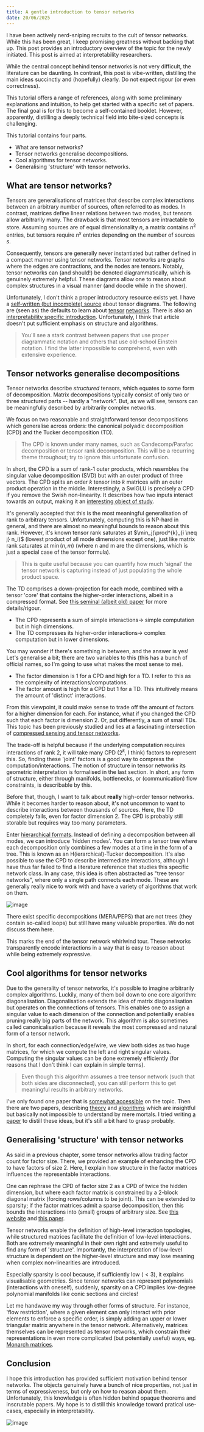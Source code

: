 ```yaml
---
title: A gentle introduction to tensor networks
date: 20/06/2025
---
```


I have been actively nerd-sniping recruits to the cult of tensor networks.
While this has been great, I keep promising greatness without backing that up. This post provides an introductory overview of the topic for the newly initiated. This post is aimed at interpretability researchers.

While the central concept behind tensor networks is not very difficult, the literature can be daunting. In contrast, this post is vibe-written, distilling the main ideas succinctly and (hopefully) clearly. Do not expect rigour (or even correctness).

This tutorial offers a range of references, along with some preliminary explanations and intuition, to help get started with a specific set of papers. The final goal is for this to become a self-contained booklet.
However, apparently, distilling a deeply technical field into bite-sized concepts is challenging.

This tutorial contains four parts.

- What are tensor networks?
- Tensor networks generalise decompositions.
- Cool algorithms for tensor networks.
- Generalising 'structure' with tensor networks.

## What are tensor networks?

Tensors are generalisations of matrices that describe complex interactions between an arbitrary number of sources, often referred to as modes. In contrast, matrices define linear relations between two modes, but tensors allow arbitrarily many.
The drawback is that most tensors are intractable to store.
Assuming sources are of equal dimensionality $n$, a matrix contains $n^2$ entries, but tensors require $n^s$ entries depending on the number of sources $s$.

Consequently, tensors are generally never instantiated but rather defined in a compact manner using tensor networks. Tensor networks are graphs where the edges are contractions, and the nodes are tensors. Notably, tensor networks can (and should!) be denoted diagrammatically, which is genuinely extremely helpful. These diagrams allow one to reason about complex structures in a visual manner (and doodle while in the shower).

Unfortunately, I don't think a proper introductory resource exists yet.
I have a [self-written (but incomplete) source](https://compinterp.github.io/assets/book/intro/networks.html) about tensor diagrams.
The following are (seen as) the defaults to learn about [tensor](https://tensornetwork.org/) [networks](https://www.tensors.net/tutorials).
There is also an [interpretability specific introduction](https://arxiv.org/pdf/2402.01790v1). Unfortunately, I think that article doesn't put sufficient emphasis on structure and algorithms.

> You'll see a stark contrast between papers that use proper diagrammatic notation and others that use old-school Einstein notation. I find the latter impossible to comprehend, even with extensive experience.

## Tensor networks generalise decompositions

Tensor networks describe *structured* tensors, which equates to some form of decomposition. Matrix decompositions typically consist of only two or three structured parts -- hardly a "network". But, as we will see, tensors can be meaningfully described by arbitrarily complex networks.

We focus on two reasonable and straightforward tensor decompositions which generalise across orders: the canonical polyadic decomposition (CPD) and the Tucker decomposition (TD).

> The CPD is known under many names, such as Candecomp/Parafac decomposition or tensor rank decomposition. This will be a recurring theme throughout; try to ignore this unfortunate confusion.

In short, the CPD is a sum of rank-1 outer products, which resembles the singular value decomposition (SVD) but with an outer product of three vectors. The CPD splits an order $k$ tensor into $k$ matrices with an outer product operation in the middle. Interestingly, a SwiGLU is precisely a CPD if you remove the Swish non-linearity. It describes how two inputs interact towards an output, making it an [interesting object of study](https://arxiv.org/abs/2410.08417).

It's generally accepted that this is the most meaningful generalisation of rank to arbitrary tensors. Unfortunately, computing this is NP-hard in general, and there are almost no meaningful bounds to reason about this rank. However, it's known tensor rank saturates at $\min_j(\prod^{k}_{i \neq j} n_i)$ (lowest product of all mode dimensions except one), just like matrix rank saturates at $\min(n, m)$ (where n and m are the dimensions, which is just a special case of the tensor formula).

> This is quite useful because you can quantify how much 'signal' the tensor network is capturing instead of just populating the whole product space.

The TD comprises a down-projection for each mode, combined with a tensor 'core' that contains the higher-order interactions, albeit in a compressed format. See [this seminal (albeit old) paper](https://www.kolda.net/publication/TensorReview.pdf) for more details/rigour.

- The CPD represents a sum of simple interactions-> simple computation but in high dimensions.
- The TD compresses its higher-order interactions-> complex computation but in lower dimensions.

You may wonder if there's something in between, and the answer is yes!
Let's generalise a bit; there are two variables to this (this has a bunch of official names, so I'm going to use what makes the most sense to me).

- The factor dimension is 1 for a CPD and high for a TD. I refer to this as the complexity of interactions/computations.
- The factor amount is high for a CPD but 1 for a TD. This intuitively means the amount of 'distinct' interactions.

From this viewpoint, it could make sense to trade off the amount of factors for a higher dimension for each. For instance, what if you changed the CPD such that each factor is dimension 2. Or, put differently, a sum of small TDs. This topic has been previously studied and lies at a fascinating intersection of [compressed sensing and tensor networks](https://tensorlab.net/doc/ll1.html).

The trade-off is helpful because if the underlying computation requires interactions of rank 2, it will take many CPD ($2^k$, I think) factors to represent this. So, finding these 'joint' factors is a good way to compress the computation/interactions. The notion of structure in tensor networks its geometric interpretation is formalised in the last section. In short, any form of structure, either through manifolds, bottlenecks, or (communication) flow constraints, is describable by this.

Before that, though, I want to talk about **really** high-order tensor networks. While it becomes harder to reason about, it's not uncommon to want to describe interactions between thousands of sources. Here, the TD completely fails, even for factor dimension 2. The CPD is probably still storable but requires way too many parameters.

Enter [hierarchical formats](https://publications.rwth-aachen.de/record/674222/files/674222.pdf). Instead of defining a decomposition between all modes, we can introduce 'hidden modes'. You can form a tensor tree where each decomposition only combines a few modes at a time in the form of a tree. This is known as an H(ierarchical)-Tucker decomposition. It's also possible to use the CPD to describe intermediate interactions, although I have thus far failed to find a literature reference that studies this specific network class. In any case, this idea is often abstracted as "tree tensor networks", where only a single path connects each mode. These are generally really nice to work with and have a variety of algorithms that work on them.

![image](/blogs/carsales.jpg)

There exist specific decompositions (MERA/PEPS) that are not trees (they contain so-called loops) but still have many valuable properties. We do not discuss them here.

This marks the end of the tensor network whirlwind tour. These networks transparently encode interactions in a way that is easy to reason about while being extremely expressive.

## Cool algorithms for tensor networks

Due to the generality of tensor networks, it's possible to imagine arbitrarily complex algorithms. Luckily, many of them boil down to one core algorithm: diagonalisation. Diagonalisation extends the idea of matrix diagonalisation but operates on the connections of tensors. This enables one to assign a singular value to each dimension of the connection and potentially enables pruning really big parts of the network. This algorithm is also sometimes called canonicalisation because it reveals the most compressed and natural form of a tensor network.

In short, for each connection/edge/wire, we view both sides as two huge matrices, for which we compute the left and right singular values. Computing the singular values can be done extremely efficiently (for reasons that I don't think I can explain in simple terms).

> Even though this algorithm assumes a tree tensor network (such that both sides are disconnected), you can still perform this to get meaningful results in arbitrary networks.

I've only found one paper that is [somewhat accessible](https://arxiv.org/pdf/1801.05390) on the topic.
Then there are two papers, describing [theory](https://arxiv.org/pdf/1705.00880) and [algorithms](https://arxiv.org/pdf/1811.04455) which are insightful but basically not impossible to understand by mere mortals.
I tried writing [a paper](https://arxiv.org/pdf/2504.02667) to distill these ideas, but it's still a bit hard to grasp probably.

## Generalising 'structure' with tensor networks

As said in a previous chapter, some tensor networks allow trading factor count for factor size. There, we provided an example of enhancing the CPD to have factors of size 2. Here, I explain how structure in the factor matrices influences the representable interactions.

One can rephrase the CPD of factor size 2 as a CPD of twice the hidden dimension, but where each factor matrix is constrained by a 2-block diagonal matrix (forcing rows/columns to be joint). This can be extended to sparsity; if the factor matrices admit a sparse decomposition, then this bounds the interactions into (small) groups of arbitrary size. See [this website](https://tensorlab.net/doc/cpd.html) and [this paper](https://lirias.kuleuven.be/retrieve/646609).

Tensor networks enable the definition of high-level interaction topologies, while structured matrices facilitate the definition of low-level interactions. Both are extremely meaningful in their own right and extremely useful to find any form of 'structure'. Importantly, the interpretation of low-level structure is dependent on the higher-level structure and may lose meaning when complex non-linearities are introduced.

Especially sparsity is cool because, if sufficiently low ($<3$), it explains visualisable geometries. Since tensor networks can represent polynomials (interactions with oneself), suddenly, sparsity on a CPD implies low-degree polynomial manifolds like conic sections and circles!

Let me handwave my way through other forms of structure. For instance, 'flow restriction', where a given element can only interact with prior elements to enforce a specific order, is simply adding an upper or lower triangular matrix anywhere in the tensor network. Alternatively, matrices themselves can be represented as tensor networks, which constrain their representations in even more complicated (but potentially useful) ways, eg. [Monarch matrices](https://arxiv.org/abs/2204.00595).

## Conclusion

I hope this introduction has provided sufficient motivation behind tensor networks.
The objects genuinely have a bunch of nice properties, not just in terms of expressiveness, but only on how to reason about them.
Unfortunately, this knowledge is often hidden behind opaque theorems and inscrutable papers.
My hope is to distill this knowledge toward pratical use-cases, especially in interpretability.

![image](/blogs/happysad.jpg)
